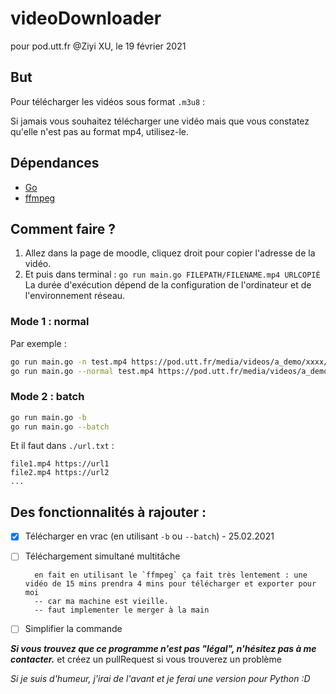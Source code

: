 # videoDownloader
pour pod.utt.fr
@Ziyi XU, le 19 février 2021

## But
Pour télécharger les vidéos sous format `.m3u8` :

Si jamais vous souhaitez télécharger une vidéo mais que vous constatez qu'elle n'est pas au format mp4, utilisez-le.

## Dépendances
- [Go](https://golang.org/dl/)
- [ffmpeg](https://ffmpeg.org/download.html)

## Comment faire ?
1. Allez dans la page de moodle, cliquez droit pour copier l'adresse de la vidéo.
2. Et puis dans terminal :
`go run main.go FILEPATH/FILENAME.mp4 URLCOPIÉ`
La durée d'exécution dépend de la configuration de l'ordinateur et de l'environnement réseau.

### Mode 1 : normal

Par exemple :
``` bash
go run main.go -n test.mp4 https://pod.utt.fr/media/videos/a_demo/xxxx/playlist.m3u8
go run main.go --normal test.mp4 https://pod.utt.fr/media/videos/a_demo/xxxx/playlist.m3u8
```

### Mode 2 : batch
``` bash
go run main.go -b
go run main.go --batch
```

    
Et il faut dans `./url.txt` :
```
file1.mp4 https://url1
file2.mp4 https://url2
...
```

## Des fonctionnalités à rajouter :
-[x] Télécharger en vrac (en utilisant `-b` ou `--batch`) - 25.02.2021
-[ ] Téléchargement simultané multitâche

        en fait en utilisant le `ffmpeg` ça fait très lentement : une vidéo de 15 mins prendra 4 mins pour télécharger et exporter pour moi
        -- car ma machine est vieille.
        -- faut implementer le merger à la main
        
-[ ] Simplifier la commande

***Si vous trouvez que ce programme n'est pas "légal", n'hésitez pas à me contacter.***
et créez un pullRequest si vous trouverez un problème

*Si je suis d'humeur, j'irai de l'avant et je ferai une version pour Python :D*
